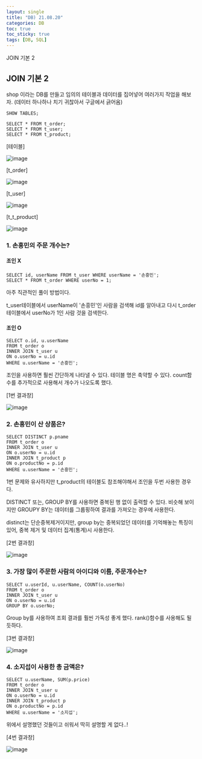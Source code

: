 ```yaml
---
layout: single
title: "DB) 21.08.20"
categories: DB
toc: true
toc_sticky: true
tags: [DB, SQL]
---
```

JOIN 기본 2

## JOIN 기본 2

shop 이라는 DB를 만들고 임의의 테이블과 데이터를 집어넣어 여러가지 작업을 해보자. (데이터 하나하나 치기 귀찮아서 구글에서 긁어옴)

```
SHOW TABLES;

SELECT * FROM t_order;
SELECT * FROM t_user;
SELECT * FROM t_product;
```
[테이블]

![image](https://user-images.githubusercontent.com/52832956/130248110-b1c68696-3001-41fe-bcc2-5c12d5502571.png)

[t_order]

![image](https://user-images.githubusercontent.com/52832956/130248162-fc6bae62-3391-49cb-b748-7af72121b304.png)

[t_user]

![image](https://user-images.githubusercontent.com/52832956/130248186-ff0daa5d-e3a2-493d-92d3-eb488c3fb46b.png)

[t_t_product]

![image](https://user-images.githubusercontent.com/52832956/130248273-0184d219-aeb3-4302-be58-05f929d80652.png)


### 1. 손흥민의 주문 개수는?
#### 조인 X
```
SELECT id, userName FROM t_user WHERE userName = '손흥민';
SELECT * FROM t_order WHERE userNo = 1;
```
아주 직관적인 풀이 방법이다. 

t_user테이블에서 userName이 '손흥민'인 사람을 검색해 id를 알아내고 다시 t_order테이블에서 userNo가 1인 사람 것을 검색한다.

#### 조인 O
```
SELECT o.id, u.userName
FROM t_order o
INNER JOIN t_user u
ON o.userNo = u.id
WHERE u.userName = '손흥민';
```

조인을 사용하면 훨씬 간단하게 나타낼 수 있다. 테이블 명은 축약할 수 있다. count함수를 추가적으로 사용해서 개수가 나오도록 했다.

[1번 결과창]

![image](https://user-images.githubusercontent.com/52832956/130249306-55fc7500-b7e8-4f32-9542-9fc57a2a0d31.png)

### 2. 손흥민이 산 상품은?
```
SELECT DISTINCT p.pname
FROM t_order o
INNER JOIN t_user u
ON o.userNo = u.id
INNER JOIN t_product p
ON o.productNo = p.id
WHERE u.userName = '손흥민';
```
1번 문제와 유사하지만 t_product의 테이블도 참조해야해서 조인을 두번 사용한 경우다.

DISTINCT 또는, GROUP BY를 사용하면 중복된 행 없이 출력할 수 있다. 비슷해 보이지만 GROUPY BY는 데이터를 그룹핑하여 결과를 가져오는 경우에 사용한다.

distinct는 단순중복제거이지만, group by는 중복되었던 데이터를 기억해놓는 특징이 있어, 중복 제거 및 데이터 집계(통계)시 사용한다.

[2번 결과창]

![image](https://user-images.githubusercontent.com/52832956/130250392-119747aa-ecc5-4021-afe3-360d4702ec18.png)


### 3. 가장 많이 주문한 사람의 아이디와 이름, 주문개수는?
```
SELECT u.userId, u.userName, COUNT(o.userNo)
FROM t_order o
INNER JOIN t_user u
ON o.userNo = u.id
GROUP BY o.userNo;
```
Group by를 사용하여 조회 결과를 훨씬 가독성 좋게 했다. rank()함수를 사용해도 될 듯하다.

[3번 결과창]

![image](https://user-images.githubusercontent.com/52832956/130250651-11b366ea-8e53-47cb-a35c-79bc746ee6dd.png)

### 4. 소지섭이 사용한 총 금액은? 
```
SELECT u.userName, SUM(p.price)
FROM t_order o
INNER JOIN t_user u
ON o.userNo = u.id
INNER JOIN t_product p
ON o.productNo = p.id
WHERE u.userName = '소지섭';
```
위에서 설명했던 것들이고 쉬워서 딱히 설명할 게 없다..!

[4번 결과창]

![image](https://user-images.githubusercontent.com/52832956/130250886-207fea75-5bdb-47c7-aefe-44062b4857d5.png)

